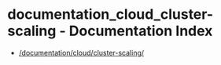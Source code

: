 # documentation_cloud_cluster-scaling - Documentation Index

- [/documentation/cloud/cluster-scaling/](./_documentation_cloud_cluster-scaling_.md)
